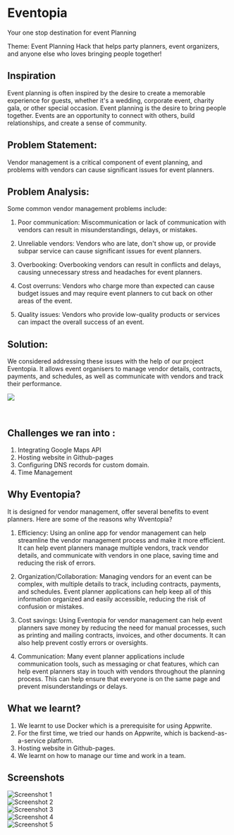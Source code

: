 # Eventopia
Your one stop destination for event Planning

Theme: Event Planning
Hack that helps party planners, event organizers, and anyone else who loves bringing people together!

## Inspiration

Event planning is often inspired by the desire to create a memorable experience for guests, whether it's a wedding, corporate event, charity gala, or other special occasion. Event planning is the desire to bring people together. Events are an opportunity to connect with others, build relationships, and create a sense of community.

## Problem Statement:
Vendor management is a critical component of event planning, and problems with vendors can cause significant issues for event planners.

## Problem Analysis:
Some common vendor management problems include:
1. Poor communication: Miscommunication or lack of communication with vendors can result in misunderstandings, delays, or mistakes.

2. Unreliable vendors: Vendors who are late, don't show up, or provide subpar service can cause significant issues for event planners.

3. Overbooking: Overbooking vendors can result in conflicts and delays, causing unnecessary stress and headaches for event planners.

4. Cost overruns: Vendors who charge more than expected can cause budget issues and may require event planners to cut back on other areas of the event.

5. Quality issues: Vendors who provide low-quality products or services can impact the overall success of an event.

## Solution: 
We considered addressing these issues with the help of our project Eventopia.
It allows event organisers to manage vendor details, contracts, payments, and schedules, as well as communicate with vendors and track their performance.

<p float="left">
<img src="https://github.com/prachi237/hacktheplan/blob/master/Frame%209.png">
</p>
<br>

## Challenges we ran into :
1. Integrating Google Maps API
2. Hosting website in Github-pages
3. Configuring DNS records for custom domain.
4. Time Management


## Why Eventopia?
It is designed for vendor management, offer several benefits to event planners. Here are some of the reasons why Wventopia?

1. Efficiency: Using an online app for vendor management can help streamline the vendor management process and make it more efficient. It can help event planners manage multiple vendors, track vendor details, and communicate with vendors in one place, saving time and reducing the risk of errors.

2. Organization/Collaboration: Managing vendors for an event can be complex, with multiple details to track, including contracts, payments, and schedules. Event planner applications can help keep all of this information organized and easily accessible, reducing the risk of confusion or mistakes.

3. Cost savings: Using Eventopia for vendor management can help event planners save money by reducing the need for manual processes, such as printing and mailing contracts, invoices, and other documents. It can also help prevent costly errors or oversights.

4. Communication: Many event planner applications include communication tools, such as messaging or chat features, which can help event planners stay in touch with vendors throughout the planning process. This can help ensure that everyone is on the same page and prevent misunderstandings or delays.


## What we learnt?
1. We learnt to use Docker which is a prerequisite for using Appwrite.
2. For the first time, we tried our hands on Appwrite, which is backend-as-a-service platform.
3. Hosting website in Github-pages.
4. We learnt on how to manage our time and work in a team.

## Screenshots


![Screenshot 1](https://github.com/prachi237/hack-ccelerate/blob/master/1.jpeg)<br>
![Screenshot 2](https://github.com/prachi237/hack-ccelerate/blob/master/2.jpeg)<br>
![Screenshot 3](https://github.com/prachi237/hack-ccelerate/blob/master/3.jpeg)<br>
![Screenshot 4](https://github.com/prachi237/hack-ccelerate/blob/master/4.jpeg)<br>
![Screenshot 5](https://github.com/prachi237/hack-ccelerate/blob/master/5.jpeg)<br>
